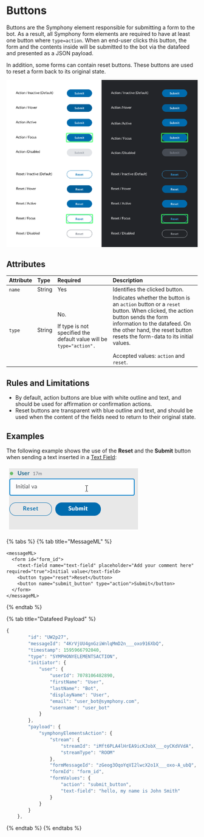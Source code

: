 # Buttons

Buttons are the Symphony element responsible for submitting a form to the bot.  As a result, all Symphony form elements are required to have at least one button where `type=action`.  When an end-user clicks this button, the form and the contents inside will be submitted to the bot via the datafeed and presented as a JSON payload.  

In addition, some forms can contain reset buttons.  These buttons are used to reset a form back to its original state.  

![](../../../.gitbook/assets/e31e35d-buttons%20%281%29.png)

## Attributes

<table>
  <thead>
    <tr>
      <th style="text-align:left">Attribute</th>
      <th style="text-align:left">Type</th>
      <th style="text-align:left">Required</th>
      <th style="text-align:left">Description</th>
    </tr>
  </thead>
  <tbody>
    <tr>
      <td style="text-align:left"><code>name</code>
      </td>
      <td style="text-align:left">String</td>
      <td style="text-align:left">Yes</td>
      <td style="text-align:left">Identifies the clicked button.</td>
    </tr>
    <tr>
      <td style="text-align:left"><code>type</code>
      </td>
      <td style="text-align:left">String</td>
      <td style="text-align:left">
        <p>No.</p>
        <p>If type is not specified the default value will be <code>type=&quot;action&quot;.</code>
        </p>
      </td>
      <td style="text-align:left">Indicates whether the button is an <code>action</code> button or a <code>reset</code> button.
        When clicked, the action button sends the form information to the datafeed.
        On the other hand, the reset button resets the form-data to its initial
        values.
        <br />
        <br />Accepted values: <code>action</code> and <code>reset</code>.</td>
    </tr>
  </tbody>
</table>

## Rules and Limitations

* By default, action buttons are blue with white outline and text, and should be used for affirmation or confirmation actions.
* Reset buttons are transparent with blue outline and text, and should be used when the content of the fields need to return to their original state.

## Examples

The following example shows the use of the **Reset** and the **Submit** button when sending a text inserted in a [Text Field](text-field.md):

![](../../../.gitbook/assets/ef5f06e-button%20%281%29.gif)

{% tabs %}
{% tab title="MessageML" %}
```markup
<messageML>
  <form id="form_id">
    <text-field name="text-field" placeholder="Add your comment here" required="true">Initial value</text-field>
    <button type="reset">Reset</button>
    <button name="submit_button" type="action">Submit</button>    
  </form>
</messageML>
```
{% endtab %}

{% tab title="Datafeed Payload" %}
```javascript
{
        "id": "UW2p27",
        "messageId": "4KrVjUU4gnGziWnlqMmD2n___oxo916XbQ",
        "timestamp": 1595966792040,
        "type": "SYMPHONYELEMENTSACTION",
        "initiator": {
            "user": {
                "userId": 7078106482890,
                "firstName": "User",
                "lastName": "Bot",
                "displayName": "User",
                "email": "user_bot@symphony.com",
                "username": "user_bot"
            }
        },
        "payload": {
            "symphonyElementsAction": {
                "stream": {
                    "streamId": "iMft6PLA4lHrEA9icKJobX___oyCKdVVdA",
                    "streamType": "ROOM"
                },
                "formMessageId": "zGeog3OqoYqVI2lwcX2o1X___oxo-A_ubQ",
                "formId": "form_id",
                "formValues": {
                    "action": "submit_button",
                    "text-field": "hello, my name is John Smith"
                }
            }
        }
    },
```
{% endtab %}
{% endtabs %}

##  

